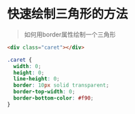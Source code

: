 # 快速绘制三角形的方法

> 如何用border属性绘制一个三角形

```html
<div class="caret"></div>
```

```css
.caret {
  width: 0;
  height: 0;
  line-height: 0;
  border: 10px solid transparent;
  border-top-width: 0;
  border-bottom-color: #f90;
}
```
